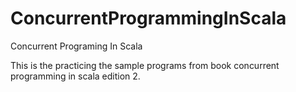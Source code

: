 # ConcurrentProgrammingInScala
Concurrent Programing In Scala

This is the practicing the sample programs from book concurrent programming in scala edition 2.
